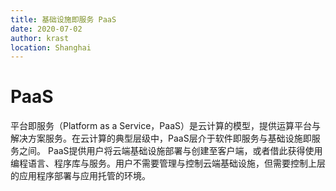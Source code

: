 ```yaml
---
title: 基础设施即服务 PaaS
date: 2020-07-02
author: krast
location: Shanghai  
---
```


# PaaS

平台即服务（Platform as a Service，PaaS）是云计算的模型，提供运算平台与解决方案服务。在云计算的典型层级中，PaaS层介于软件即服务与基础设施即服务之间。 PaaS提供用户将云端基础设施部署与创建至客户端，或者借此获得使用编程语言、程序库与服务。用户不需要管理与控制云端基础设施，但需要控制上层的应用程序部署与应用托管的环境。